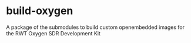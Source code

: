 # build-oxygen
A package of the submodules to build custom openembedded images for the RWT Oxygen  SDR Development Kit
